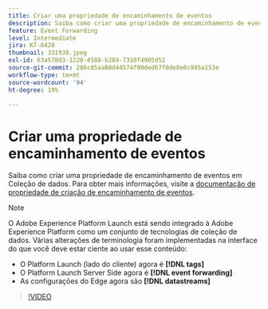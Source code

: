 ```yaml
---
title: Criar uma propriedade de encaminhamento de eventos
description: Saiba como criar uma propriedade de encaminhamento de eventos em Coleção de dados.
feature: Event Forwarding
level: Intermediate
jira: KT-6420
thumbnail: 331938.jpeg
exl-id: 63a578d3-1220-4588-b289-7310f4905d52
source-git-commit: 286c85aa88d44574f00ded67f0de8e0c945a153e
workflow-type: tm+mt
source-wordcount: '94'
ht-degree: 19%

---
```


# Criar uma propriedade de encaminhamento de eventos

Saiba como criar uma propriedade de encaminhamento de eventos em Coleção de dados. Para obter mais informações, visite a [documentação de propriedade de criação de encaminhamento de eventos](https://experienceleague.adobe.com/docs/experience-platform/tags/event-forwarding/getting-started.html?lang=pt-BR#create-an-event-forwarding-property).

>[!NOTE]
>
>O Adobe Experience Platform Launch está sendo integrado à Adobe Experience Platform como um conjunto de tecnologias de coleção de dados. Várias alterações de terminologia foram implementadas na interface do que você deve estar ciente ao usar esse conteúdo:
>
> * O Platform Launch (lado do cliente) agora é **[!DNL tags]**
> * O Platform Launch Server Side agora é **[!DNL event forwarding]**
> * As configurações do Edge agora são **[!DNL datastreams]**

>[!VIDEO](https://video.tv.adobe.com/v/331938?learn=on&enablevpops)
